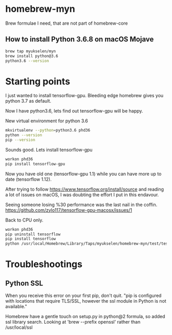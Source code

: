 # homebrew-myn

Brew formulae I need, that are not part of homebrew-core

## How to install Python 3.6.8 on macOS Mojave

```bash
brew tap myukselen/myn
brew install python@3.6
python3.6 --version
```

# Starting points

I just wanted to install tensorflow-gpu. Bleeding edge homebrew gives you python 3.7 as default.

Now I have python3.6, lets find out tensorflow-gpu will be happy.

New virtual environment for python 3.6

```bash
mkvirtualenv --python=python3.6 phd36
python --version
pip --version
```

Sounds good. Lets install tensorflow-gpu

```bash
workon phd36
pip install tensorflow-gpu
```

Now you have old one (tensorflow-gpu 1.1) while you can have more up to date (tensorflow 1.12).

After trying to follow https://www.tensorflow.org/install/source and reading a lot of issues on macOS, I was doubting the effort I put in this endavour. 

Seeing someone losing %30 performance was the last nail in the coffin. https://github.com/zylo117/tensorflow-gpu-macosx/issues/1

Back to CPU only.

```bash
workon phd36
pip uninstall tensorflow
pip install tensorflow
python /usr/local/Homebrew/Library/Taps/myukselen/homebrew-myn/test/test-tensorflow.py
```



# Troubleshootings

## Python SSL

When you receive this error on your first pip, don't quit.
"pip is configured with locations that require TLS/SSL, however the ssl module in Python is not available."

Homebrew have a gentle touch on setup.py in python@2 formula, so added ssl library search. Looking at 'brew --prefix openssl' rather than /usr/local/ssl

